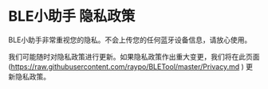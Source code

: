 # BLE小助手 隐私政策

BLE小助手非常重视您的隐私。不会上传您的任何蓝牙设备信息，请放心使用。

我们可能随时对隐私政策进行更新。如果隐私政策作出重大变更，我们将在此页面(https://raw.githubusercontent.com/raypo/BLETool/master/Privacy.md ) 更新隐私政策。
